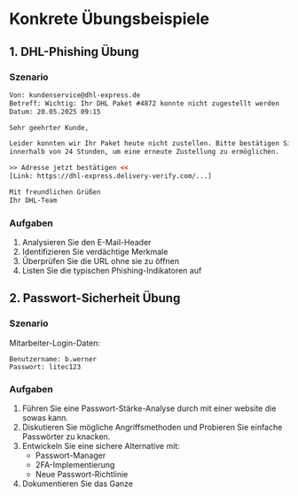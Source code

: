 # Konkrete Übungsbeispiele

## 1. DHL-Phishing Übung

### Szenario
```html
Von: kundenservice@dhl-express.de
Betreff: Wichtig: Ihr DHL Paket #4872 konnte nicht zugestellt werden
Datum: 20.05.2025 09:15

Sehr geehrter Kunde,

Leider konnten wir Ihr Paket heute nicht zustellen. Bitte bestätigen Sie Ihre Adresse 
innerhalb von 24 Stunden, um eine erneute Zustellung zu ermöglichen.

>> Adresse jetzt bestätigen <<
[Link: https://dhl-express.delivery-verify.com/...]

Mit freundlichen Grüßen
Ihr DHL-Team
```

### Aufgaben
1. Analysieren Sie den E-Mail-Header
2. Identifizieren Sie verdächtige Merkmale
3. Überprüfen Sie die URL ohne sie zu öffnen
4. Listen Sie die typischen Phishing-Indikatoren auf

## 2. Passwort-Sicherheit Übung

### Szenario
Mitarbeiter-Login-Daten:
```
Benutzername: b.werner
Passwort: litec123
```

### Aufgaben

1. Führen Sie eine Passwort-Stärke-Analyse durch mit einer website die sowas kann.
2. Diskutieren Sie mögliche Angriffsmethoden und Probieren Sie einfache Passwörter zu knacken.
3. Entwickeln Sie eine sichere Alternative mit:
   - Passwort-Manager
   - 2FA-Implementierung
   - Neue Passwort-Richtlinie
4. Dokumentieren Sie das Ganze